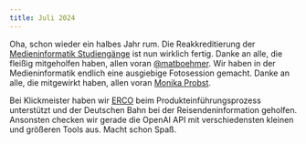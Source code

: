 ```yaml
---
title: Juli 2024
---
```

Oha, schon wieder ein halbes Jahr rum. Die Reakkreditierung der [Medieninformatik Studiengänge](https://www.medieninformatik.th-koeln.de) ist nun wirklich fertig. Danke an alle, die fleißig mitgeholfen haben, allen voran [@matboehmer](https://twitter.com/matboehmer). Wir haben in der Medieninformatik endlich eine ausgiebige Fotosession gemacht. Danke an alle, die mitgewirkt haben, allen voran [Monika Probst](https://monikaprobst.de).

Bei Klickmeister haben wir [ERCO](https://www.erco.com/de/) beim Produkteinführungsprozess unterstützt und der Deutschen Bahn bei der Reisendeninformation geholfen. Ansonsten checken wir gerade die OpenAI API mit verschiedensten kleinen und größeren Tools aus. Macht schon Spaß. 
